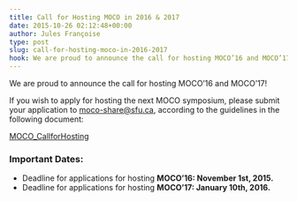 ```yaml
---
title: Call for Hosting MOCO in 2016 & 2017
date: 2015-10-26 02:12:48+00:00
author: Jules Françoise
type: post
slug: call-for-hosting-moco-in-2016-2017
hook: We are proud to announce the call for hosting MOCO’16 and MOCO’17...
---
```


We are proud to announce the call for hosting MOCO’16 and MOCO’17!

If you wish to apply for hosting the next MOCO symposium, please submit your application to [moco-share@sfu.ca](mailto:moco-share@sfu.ca), according to the guidelines in the following document:

[MOCO_CallforHosting](/documents/MOCO_CallforHosting.pdf)

### Important Dates:

* Deadline for applications for hosting **MOCO’16: November 1st, 2015.**
* Deadline for applications for hosting **MOCO’17: January 10th, 2016.**
